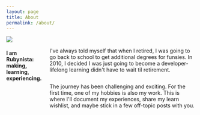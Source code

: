 ```yaml
---
layout: page
title: About
permalink: /about/
---
```

<div class="row">
  <div class="large-4 columns">
    <img src="https://igcdn-photos-g-a.akamaihd.net/hphotos-ak-xaf1/t51.2885-15/s750x750/sh0.08/e35/11925847_866547843429718_1469622740_n.jpg">
  </div>
  <div class="large-8 columns">
    <h4>I am Rubynista: making, learning, experiencing.</h4>
    <div class="row">
      <div class="large-6 columns">
        <p>I've always told myself that when I retired, I was going to go back to school to get additional degrees for funsies.  In 2010, I decided I was just going to become a developer- lifelong learning didn't have to wait til retirement.  </p>
      </div>
      <div class="large-6 columns">
        <p>The journey has been challenging and exciting.  For the first time, one of my hobbies is also my work.  This is where I'll document my experiences, share my learn wishlist, and maybe stick in a few off-topic posts with you.  </p>
      </div>
    </div>
  </div>
</div>

<!--This is the base Jekyll theme. You can find out more info about customizing your Jekyll theme, as well as basic Jekyll usage documentation at [jekyllrb.com](http://jekyllrb.com/)

You can find the source code for the Jekyll new theme at: [github.com/jglovier/jekyll-new](https://github.com/jglovier/jekyll-new)

You can find the source code for Jekyll at [github.com/jekyll/jekyll](https://github.com/jekyll/jekyll)-->
